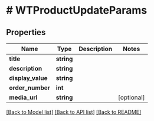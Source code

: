 # # WTProductUpdateParams

## Properties

Name | Type | Description | Notes
------------ | ------------- | ------------- | -------------
**title** | **string** |  |
**description** | **string** |  |
**display_value** | **string** |  |
**order_number** | **int** |  |
**media_url** | **string** |  | [optional]

[[Back to Model list]](../../README.md#models) [[Back to API list]](../../README.md#endpoints) [[Back to README]](../../README.md)
